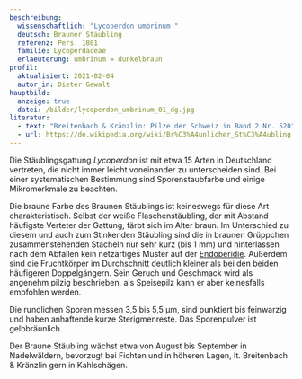 ```yaml
---
beschreibung:
  wissenschaftlich: "Lycoperdon umbrinum "
  deutsch: Brauner Stäubling
  referenz: Pers. 1801
  familie: Lycoperdaceae
  erlaeuterung: umbrinum = dunkelbraun
profil:
  aktualisiert: 2021-02-04
  autor_in: Dieter Gewalt
hauptbild:
  anzeige: true
  datei: /bilder/lycoperdon_umbrinum_01_dg.jpg
literatur:
  - text: "Breitenbach & Kränzlin: Pilze der Schweiz in Band 2 Nr. 520"
  - url: https://de.wikipedia.org/wiki/Br%C3%A4unlicher_St%C3%A4ubling
---
```

Die Stäublingsgattung *Lycoperdon* ist mit etwa 15 Arten in Deutschland vertreten, die nicht immer leicht voneinander zu unterscheiden sind. Bei einer systematischen Bestimmung sind Sporenstaubfarbe und einige Mikromerkmale zu beachten.

Die braune Farbe des Braunen Stäublings ist keineswegs für diese Art charakteristisch. Selbst der weiße Flaschenstäubling, der mit Abstand häufigste Verteter der Gattung, färbt sich im Alter braun. Im Unterschied zu diesem und auch zum Stinkenden Stäubling sind die in braunen Grüppchen zusammenstehenden Stacheln nur sehr kurz (bis 1 mm) und hinterlassen nach dem Abfallen kein netzartiges Muster auf der [Endoperidie](<Endoperidie "Glossar">). Außerdem sind die Fruchtkörper im Durchschnitt deutlich kleiner als bei den beiden häufigeren Doppelgängern. Sein Geruch und Geschmack wird als angenehm pilzig beschrieben, als Speisepilz kann er aber keinesfalls empfohlen werden.

Die rundlichen Sporen messen 3,5 bis 5,5 µm, sind punktiert bis feinwarzig und haben anhaftende kurze Sterigmenreste. Das Sporenpulver ist gelbbräunlich. 

Der Braune Stäubling wächst etwa von August bis September in Nadelwäldern, bevorzugt bei Fichten und in höheren Lagen, lt. Breitenbach & Kränzlin gern in Kahlschägen.